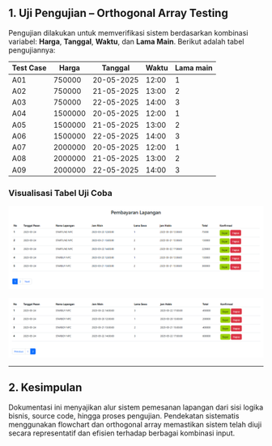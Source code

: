 ## 1. Uji Pengujian – Orthogonal Array Testing

Pengujian dilakukan untuk memverifikasi sistem berdasarkan kombinasi variabel: **Harga**, **Tanggal**, **Waktu**, dan **Lama Main**. Berikut adalah tabel pengujiannya:

| **Test Case** | **Harga** | **Tanggal**   | **Waktu** | **Lama main** |
|---------------|-----------|----------------|-----------|----------------|
| A01           | 750000    | 20-05-2025     | 12:00     | 1              |
| A02           | 750000    | 21-05-2025     | 13:00     | 2              |
| A03           | 750000    | 22-05-2025     | 14:00     | 3              |
| A04           | 1500000   | 20-05-2025     | 12:00     | 1              |
| A05           | 1500000   | 21-05-2025     | 13:00     | 2              |
| A06           | 1500000   | 22-05-2025     | 14:00     | 3              |
| A07           | 2000000   | 20-05-2025     | 12:00     | 1              |
| A08           | 2000000   | 21-05-2025     | 13:00     | 2              |
| A09           | 2000000   | 22-05-2025     | 14:00     | 3              |

### Visualisasi Tabel Uji Coba

![Orthogonal Array Testing 1](ortogonal%20array%20testing%201.png)

![Orthogonal Array Testing 2](ortogonal%20array%20testing%202.png)

---

## 2. Kesimpulan

Dokumentasi ini menyajikan alur sistem pemesanan lapangan dari sisi logika bisnis, source code, hingga proses pengujian. Pendekatan sistematis menggunakan flowchart dan orthogonal array memastikan sistem telah diuji secara representatif dan efisien terhadap berbagai kombinasi input.
